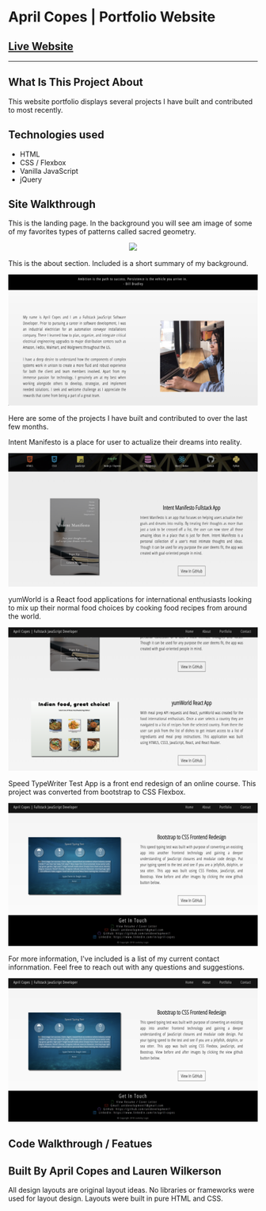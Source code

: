 # April Copes | Portfolio Website
## [Live Website](http://aprilcopes.com)
---

## What Is This Project About
This website portfolio displays several projects I have built and contributed to most recently.

## Technologies used
* HTML
* CSS / Flexbox
* Vanilla JavaScript
* jQuery

## Site Walkthrough
<p>This is the landing page. In the background you will see am image of some of my favorites types of patterns called sacred geometry.</p>
<p align='center'>
    <img src='readme/images/landing-page.png'></img>
</p>
<p>This is the about section. Included is a short summary of my background.</p>
<p align='center'>
    <img src='readme/images/about-page.png'></img>
</p>
<p>Here are some of the projects I have built and contributed to over the last few months.</p>

<p>Intent Manifesto is a place for user to actualize their dreams into reality.</p>
<p align='center'>
    <img src='readme/images/project1.png'></img>
</p>
<p>yumWorld is a React food applications for international enthusiasts looking to mix up their normal food choices by cooking food recipes from around the world.</p>
<p align='center'>
    <img src='readme/images/project2.png'></img>
</p>
<p>Speed TypeWriter Test App is a front end redesign of an online course. This project was converted from bootstrap to CSS Flexbox.</p>
<p align='center'>
    <img src='readme/images/project3.png'></img>
</p>
<p>For more information, I've included is a list of my current contact infornmation. Feel free to reach out with any questions and suggestions.</p>
<p align='center'>
    <img src='readme/images/project3.png'></img>
</p>


## Code Walkthrough / Featues


## Built By April Copes and Lauren Wilkerson
All design layouts are original layout ideas. No libraries or frameworks were used for layout design. Layouts were built in pure HTML and CSS.

